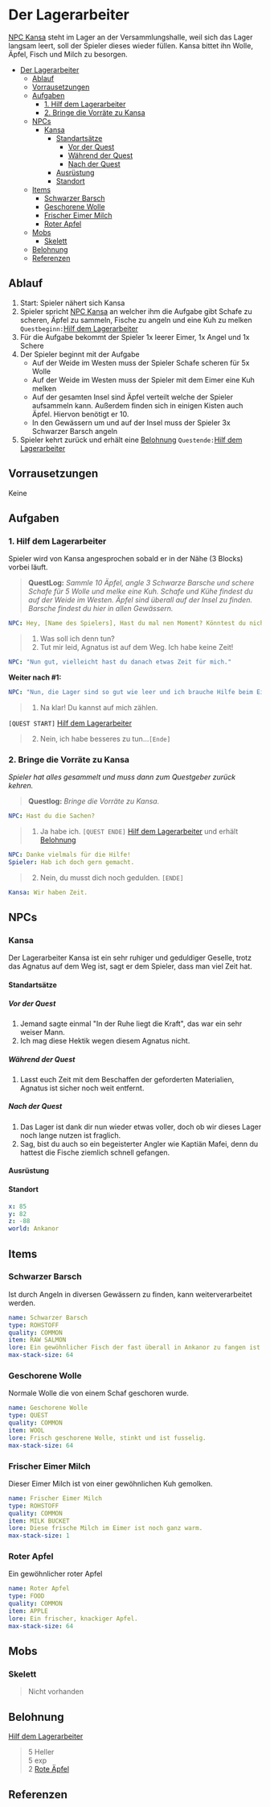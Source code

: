 # Der Lagerarbeiter

[NPC Kansa](#Kansa) steht im Lager an der Versammlungshalle, weil sich das Lager langsam leert, soll der Spieler dieses wieder füllen. Kansa bittet ihn Wolle, Äpfel, Fisch und Milch zu besorgen.

- [Der Lagerarbeiter](#der-lagerarbeiter)
    - [Ablauf](#ablauf)
    - [Vorrausetzungen](#vorrausetzungen)
    - [Aufgaben](#aufgaben)
        - [1. Hilf dem Lagerarbeiter](#1-hilf-dem-lagerarbeiter)
        - [2. Bringe die Vorräte zu Kansa](#2-bringe-die-vorr%C3%A4te-zu-kansa)
    - [NPCs](#npcs)
        - [Kansa](#kansa)
            - [Standartsätze](#standarts%C3%A4tze)
                - [Vor der Quest](#vor-der-quest)
                - [Während der Quest](#w%C3%A4hrend-der-quest)
                - [Nach der Quest](#nach-der-quest)
            - [Ausrüstung](#ausr%C3%BCstung)
            - [Standort](#standort)
    - [Items](#items)
        - [Schwarzer Barsch](#schwarzer-barsch)
        - [Geschorene Wolle](#geschorene-wolle)
        - [Frischer Eimer Milch](#frischer-eimer-milch)
        - [Roter Apfel](#roter-apfel)
    - [Mobs](#mobs)
        - [Skelett](#skelett)
    - [Belohnung](#belohnung)
    - [Referenzen](#referenzen)

## Ablauf

1. Start: Spieler nähert sich Kansa
2. Spieler spricht [NPC Kansa](#Kansa) an welcher ihm die Aufgabe gibt Schafe zu scheren, Äpfel zu sammeln, Fische zu angeln und eine Kuh zu melken `Questbeginn:`[Hilf dem Lagerarbeiter](#hilf-dem-lagerarbeiter)
3. Für die Aufgabe bekommt der Spieler 1x leerer Eimer, 1x Angel und 1x Schere
4. Der Spieler beginnt mit der Aufgabe
    * Auf der Weide im Westen muss der Spieler Schafe scheren für 5x Wolle
    * Auf der Weide im Westen muss der Spieler mit dem Eimer eine Kuh melken
    * Auf der gesamten Insel sind Äpfel verteilt welche der Spieler aufsammeln kann. Außerdem finden sich in einigen Kisten auch Äpfel. Hiervon benötigt er 10.
    * In den Gewässern um und auf der Insel muss der Spieler 3x Schwarzer Barsch angeln
5. Spieler kehrt zurück und erhält eine [Belohnung](#Belohnung) `Questende:`[Hilf dem Lagerarbeiter](#hilf-dem-lagerarbeiter)

## Vorrausetzungen

Keine

## Aufgaben

### 1. Hilf dem Lagerarbeiter

Spieler wird von Kansa angesprochen sobald er in der Nähe (3 Blocks) vorbei läuft.

> **QuestLog:** *Sammle 10 Äpfel, angle 3 Schwarze Barsche und schere Schafe für 5 Wolle und melke eine Kuh. Schafe und Kühe findest du auf der Weide im Westen. Äpfel sind überall auf der Insel zu finden. Barsche findest du hier in allen Gewässern.*

```yml
NPC: Hey, [Name des Spielers], Hast du mal nen Moment? Könntest du nicht zufällig etwas für mich erledigen?
```

> 1. Was soll ich denn tun?
> 2. Tut mir leid, Agnatus ist auf dem Weg. Ich habe keine Zeit!

```yml
NPC: "Nun gut, vielleicht hast du danach etwas Zeit für mich."
```

**Weiter nach #1:**

```yml
NPC: "Nun, die Lager sind so gut wie leer und ich brauche Hilfe beim Einholen der Rohstoffe. Könntest du für mich die Schafe im Westen scheren und eine Kuh melken? Außerdem brauche ich noch ein paar Schwarze Barsche und Äpfel."
```

> 1. Na klar! Du kannst auf mich zählen.

`[QUEST START]` [Hilf dem Lagerarbeiter](#hilf-dem-lagerarbeiter)

> 2. Nein, ich habe besseres zu tun…`[Ende]`

### 2. Bringe die Vorräte zu Kansa

*Spieler hat alles gesammelt und muss dann zum Questgeber zurück kehren.*

> **Questlog:** *Bringe die Vorräte zu Kansa.*

```yml
NPC: Hast du die Sachen?
```
> 1. Ja habe ich. `[QUEST ENDE]` [Hilf dem Lagerarbeiter](#hilf-dem-lagerarbeiter) und erhält [Belohnung](#Belohnung)

```yml
NPC: Danke vielmals für die Hilfe!
Spieler: Hab ich doch gern gemacht.
```

> 2. Nein, du musst dich noch gedulden. `[ENDE]`


```yml
Kansa: Wir haben Zeit.
```

## NPCs

### Kansa

Der Lagerarbeiter Kansa ist ein sehr ruhiger und geduldiger Geselle, trotz das Agnatus auf dem Weg ist, sagt er dem Spieler, dass man viel Zeit hat.

#### Standartsätze

##### Vor der Quest

1. Jemand sagte einmal "In der Ruhe liegt die Kraft", das war ein sehr weiser Mann.  
2. Ich mag diese Hektik wegen diesem Agnatus nicht.

##### Während der Quest

1. Lasst euch Zeit mit dem Beschaffen der geforderten Materialien, Agnatus ist sicher noch weit entfernt.

##### Nach der Quest

1. Das Lager ist dank dir nun wieder etwas voller, doch ob wir dieses Lager noch lange nutzen ist fraglich.  
2. Sag, bist du auch so ein begeisterter Angler wie Kaptiän Mafei, denn du hattest die Fische ziemlich schnell gefangen.

#### Ausrüstung

#### Standort

```yml
x: 85
y: 82
z: -88
world: Ankanor
```

## Items

### Schwarzer Barsch

Ist durch Angeln in diversen Gewässern zu finden, kann weiterverarbeitet werden.

```yml
name: Schwarzer Barsch
type: ROHSTOFF
quality: COMMON
item: RAW SALMON
lore: Ein gewöhnlicher Fisch der fast überall in Ankanor zu fangen ist.
max-stack-size: 64
```

### Geschorene Wolle

Normale Wolle die von einem Schaf geschoren wurde.

```yml
name: Geschorene Wolle
type: QUEST
quality: COMMON
item: WOOL
lore: Frisch geschorene Wolle, stinkt und ist fusselig.
max-stack-size: 64
```

### Frischer Eimer Milch

Dieser Eimer Milch ist von einer gewöhnlichen Kuh gemolken.

```yml
name: Frischer Eimer Milch
type: ROHSTOFF
quality: COMMON
item: MILK BUCKET
lore: Diese frische Milch im Eimer ist noch ganz warm.
max-stack-size: 1
```

### Roter Apfel

Ein gewöhnlicher roter Apfel

```yml
name: Roter Apfel
type: FOOD
quality: COMMON
item: APPLE
lore: Ein frischer, knackiger Apfel.
max-stack-size: 64
```

## Mobs

### Skelett

> Nicht vorhanden

## Belohnung

[Hilf dem Lagerarbeiter](#hilf-dem-lagerarbeiter)
> 5 Heller  
> 5 exp  
> 2 [Rote Äpfel](#Roter-Apfel)

## Referenzen
